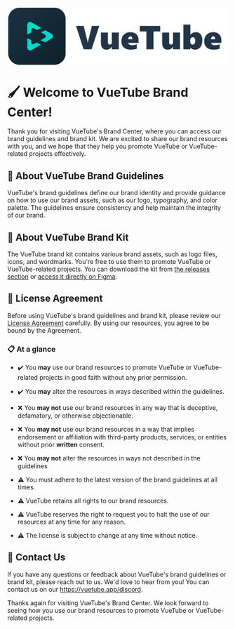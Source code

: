 <p align="center">
  <a href="https://vuetube.app/">
    <picture>
      <source 
        srcset="https://raw.githubusercontent.com/VueTubeApp/.github/main/readme_assets/dark/VueTube.svg"
        media="(prefers-color-scheme: dark)"
      />
      <img 
        src="https://raw.githubusercontent.com/VueTubeApp/.github/main/readme_assets/light/VueTube.svg" 
        alt="VueTube icon"
        width="500"
       />
    </picture>
  </a>
</p>

# 🖌️ Welcome to VueTube Brand Center!
Thank you for visiting VueTube's Brand Center, where you can access our brand guidelines and brand kit. We are excited to share our brand resources with you, and we hope that they help you promote VueTube or VueTube-related projects effectively.

## 👀 About VueTube Brand Guidelines
VueTube's brand guidelines define our brand identity and provide guidance on how to use our brand assets, such as our logo, typography, and color palette. The guidelines ensure consistency and help maintain the integrity of our brand.

## 🎨 About VueTube Brand Kit
The VueTube brand kit contains various brand assets, such as logo files, icons, and wordmarks. You're free to use them to promote VueTube or VueTube-related projects. You can download the kit from [the releases section](https://github.com/VueTubeApp/branding/releases/latest) or [access it directly on Figma](https://www.figma.com/file/YMn2mYfLGHFbTAsnMAadfT/VueTube-Brandkit-%2B-Style-Guide?node-id=13%3A867&t=wUCnsukXvDXaD5GU-1).

## 📝 License Agreement
Before using VueTube's brand guidelines and brand kit, please review our [License Agreement](./LICENSE.md) carefully. By using our resources, you agree to be bound by the Agreement.

### 📋 At a glance

- ✔️ You **may** use our brand resources to promote VueTube or VueTube-related projects in good faith without any prior permission.

- ✔️ You **may** alter the resources in ways described within the guidelines.

- ❌ You **may not** use our brand resources in any way that is deceptive, defamatory, or otherwise objectionable.

- ❌ You **may not** use our brand resources in a way that implies endorsement or affiliation with third-party products, services, or entities without prior **written** consent.

- ❌ You **may not** alter the resources in ways not described in the guidelines 

- ⚠️ You must adhere to the latest version of the brand guidelines at all times.

- ⚠️ VueTube retains all rights to our brand resources.

- ⚠️ VueTube reserves the right to request you to halt the use of our resources at any time for any reason.

- ⚠️ The license is subject to change at any time without notice.

## 📩 Contact Us
If you have any questions or feedback about VueTube's brand guidelines or brand kit, please reach out to us. We'd love to hear from you! You can contact us on our https://vuetube.app/discord.

Thanks again for visiting VueTube's Brand Center. We look forward to seeing how you use our brand resources to promote VueTube or VueTube-related projects.
